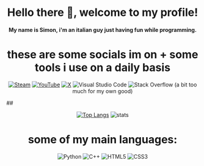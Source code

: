 <h1 align="center">Hello there 👋, welcome to my profile! </h1>
<p align="center">
  <h4 align="center">My name is Simon, i'm an italian guy just having fun while programming. </h4>
</p>

<h1 align="center">these are some socials im on + some tools i use on a daily basis </h1>
<p align="center">
<a href="https://steamcommunity.com/id/ItsYaBoiSimonx/"><img src="https://img.shields.io/badge/steam-%23000000.svg?style=for-the-badge&logo=steam&logoColor=white" alt="Steam"></a> <a href="https://www.youtube.com/channel/UC0w6S8SHtTms-4TNTcKylVA"><img src="https://img.shields.io/badge/YouTube-%23FF0000.svg?style=for-the-badge&logo=YouTube&logoColor=white" alt="YouTube"></a> <a href="https://x.com/@savarese_simone"><img src="https://img.shields.io/badge/X-%23000000.svg?style=for-the-badge&logo=X&logoColor=white" alt="X"></a> <img src="https://img.shields.io/badge/Visual%20Studio%20Code-0078d7.svg?style=for-the-badge&logo=visual-studio-code&logoColor=white" alt="Visual Studio Code"> <img src="https://img.shields.io/badge/-Stackoverflow-FE7A16?style=for-the-badge&logo=stack-overflow&logoColor=white" alt="Stack Overflow"> (a bit too much for my own good)

</p>
## 
<p align="center">
  <a href="https://github.com/anuraghazra/github-readme-stats"><img src="https://github-readme-stats.vercel.app/api/top-langs/?username=itsyaboisimonx&layout=pie" alt="Top Langs"></a>
  <img src="https://github-readme-stats.vercel.app/api?username=itsyaboisimonx&show_icons=true&theme=radical" alt="stats">
</p>

<h1 align="center">some of my main languages: </h1>
<p align="center">
  <img src="https://img.shields.io/badge/python-3670A0?style=for-the-badge&logo=python&logoColor=ffdd54" alt="Python"> <img src="https://img.shields.io/badge/c++-%2300599C.svg?style=for-the-badge&logo=c%2B%2B&logoColor=white" alt="C++"> 
  <img src="https://img.shields.io/badge/html5-%23E34F26.svg?style=for-the-badge&logo=html5&logoColor=white" alt="HTML5"> <img src="https://img.shields.io/badge/css3-%231572B6.svg?style=for-the-badge&logo=css3&logoColor=white" alt="CSS3">
</p>



